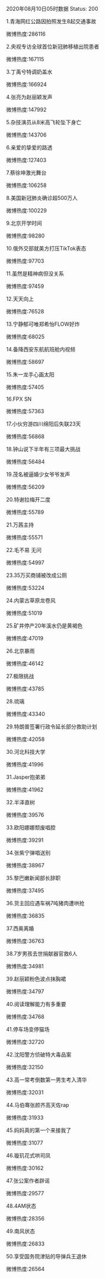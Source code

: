 2020年08月10日05时数据
Status: 200

1.青海网红公路因拍照发生8起交通事故

微博热度:286116

2.央视专访全球首位新冠肺移植出院患者

微博热度:167115

3.丁禹兮特调奶盖水

微博热度:166924

4.张亮为赵丽颖发声

微博热度:147992

5.杂技演员从8米高飞轮坠下身亡

微博热度:143706

6.亲爱的挚爱的路透

微博热度:127403

7.蔡徐坤激光舞台

微博热度:106258

8.美国新冠肺炎确诊超500万人

微博热度:100229

9.北京开学时间

微博热度:98280

10.俄外交部就美方打压TikTok表态

微博热度:97703

11.虽然是精神病但没关系

微博热度:97459

12.天天向上

微博热度:76528

13.宁静郁可唯郑希怡FLOW好炸

微博热度:68025

14.备降西安东航航班舱内视频

微博热度:58697

15.朱一龙手心画太阳

微博热度:57405

16.FPX SN

微博热度:57363

17.小伙穷游四川绵阳后失联23天

微博热度:56868

18.钟山说下半年有三项最大挑战

微博热度:56484

19.茂名被逼婚少女爷爷发声

微博热度:56209

20.特谢拉梅开二度

微博热度:55789

21.万茜主持

微博热度:55571

22.毛不易 无问

微博热度:54997

23.35万买商铺被改成公厕

微博热度:53224

24.内蒙古草原龙卷风

微博热度:51019

25.矿井停产20年溪水仍是黄褐色

微博热度:47019

26.北京暴雨

微博热度:46142

27.极限挑战

微博热度:43785

28.琉璃

微博热度:43340

29.特朗普签署行政令延长部分救助计划

微博热度:42058

30.河北科技大学

微博热度:41996

31.Jasper抱弟弟

微博热度:41962

32.半泽直树

微博热度:39576

33.欧阳娜娜颓废唱腔

微博热度:39291

34.张紫宁弹唱送别

微博热度:38967

35.黎巴嫩新闻部长辞职

微博热度:37495

36.货主回应遇车祸7吨猪肉遭哄抢

微博热度:36835

37.西奥离婚

微博热度:36763

38.7岁男孩去世捐献器官救6人

微博热度:34981

39.赵丽颖粉色波点抹胸裙

微博热度:34797

40.阅读理解能力有多重要

微博热度:34768

41.停车场变停猫场

微博热度:32720

42.沈阳警方侦破特大毒品案

微博热度:32150

43.高一常考倒数第一男生考入清华

微博热度:32031

44.马伯骞张颜齐高天佐rap

微博热度:31933

45.妈妈真的第一个来接我了

微博热度:31077

46.璇玑花式哄司凤

微博热度:30162

47.张公案作者辟谣

微博热度:29577

48.4AM状态

微博热度:28356

49.南风状态

微博热度:26833

50.享受国务院津贴的导弹兵王退休

微博热度:26564

